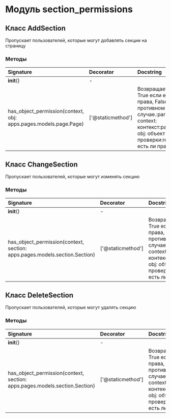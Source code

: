 # Модуль section_permissions



## Класс AddSection

Пропускает пользователей, которые могут добавлять секции на страницу

### Методы

| Signature                                                        | Decorator         | Docstring                                                                                                                               |
| :--------------------------------------------------------------- | :---------------- | :-------------------------------------------------------------------------------------------------------------------------------------- |
| __init__()                                                       | -                 |                                                                                                                                         |
| has_object_permission(context, obj: apps.pages.models.page.Page) | ['@staticmethod'] | Возвращает True если есть права, False в противном случае.:param context: контекст:param obj: объект для проверки:return: есть ли права |

## Класс ChangeSection

Пропускает пользователей, которые могут изменять секцию

### Методы

| Signature                                                                  | Decorator         | Docstring                                                                                                                               |
| :------------------------------------------------------------------------- | :---------------- | :-------------------------------------------------------------------------------------------------------------------------------------- |
| __init__()                                                                 | -                 |                                                                                                                                         |
| has_object_permission(context, section: apps.pages.models.section.Section) | ['@staticmethod'] | Возвращает True если есть права, False в противном случае.:param context: контекст:param obj: объект для проверки:return: есть ли права |

## Класс DeleteSection

Пропускает пользователей, которые могут удалять секцию

### Методы

| Signature                                                                  | Decorator         | Docstring                                                                                                                               |
| :------------------------------------------------------------------------- | :---------------- | :-------------------------------------------------------------------------------------------------------------------------------------- |
| __init__()                                                                 | -                 |                                                                                                                                         |
| has_object_permission(context, section: apps.pages.models.section.Section) | ['@staticmethod'] | Возвращает True если есть права, False в противном случае.:param context: контекст:param obj: объект для проверки:return: есть ли права |